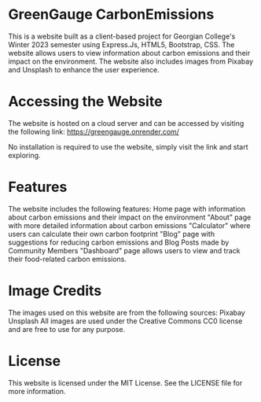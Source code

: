 # GreenGauge CarbonEmissions

This is a website built as a client-based project for Georgian College's Winter 2023 semester using Express.Js, HTML5, Bootstrap, CSS. The website allows users to view information about carbon emissions and their impact on the environment. The website also includes images from Pixabay and Unsplash to enhance the user experience.

# Accessing the Website
The website is hosted on a cloud server and can be accessed by visiting the following link:
https://greengauge.onrender.com/

No installation is required to use the website, simply visit the link and start exploring.

# Features
The website includes the following features:
Home page with information about carbon emissions and their impact on the environment
"About" page with more detailed information about carbon emissions
"Calculator" where users can calculate their own carbon footprint
"Blog" page with suggestions for reducing carbon emissions and Blog Posts made by Community Members
"Dashboard" page allows users to view and track their food-related carbon emissions.

# Image Credits
The images used on this website are from the following sources:
Pixabay
Unsplash
All images are used under the Creative Commons CC0 license and are free to use for any purpose.

# License
This website is licensed under the MIT License. See the LICENSE file for more information.

